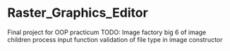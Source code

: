 # Raster_Graphics_Editor
Final project for OOP practicum
TODO:
Image factory
big 6 of image children
process input function
validation of file type in image constructor
